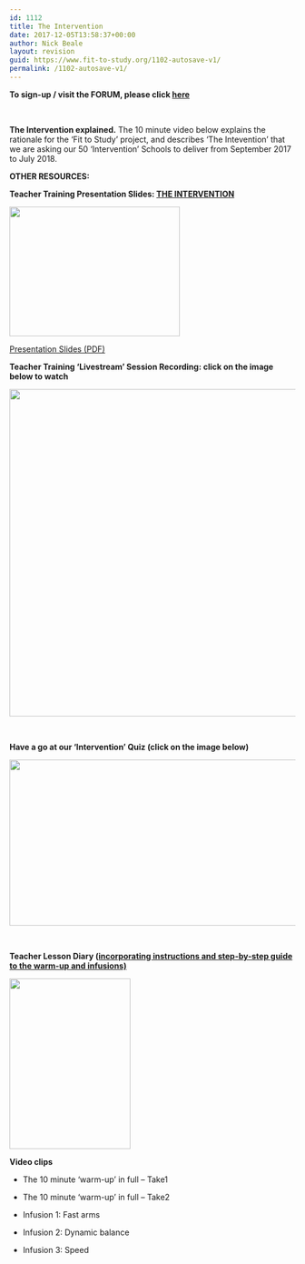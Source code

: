 ```yaml
---
id: 1112
title: The Intervention
date: 2017-12-05T13:58:37+00:00
author: Nick Beale
layout: revision
guid: https://www.fit-to-study.org/1102-autosave-v1/
permalink: /1102-autosave-v1/
---
```

**To sign-up / visit the FORUM, please click [here](https://www.fit-to-study.org/fit-study-intervention-forum/)**

&nbsp;

**The Intervention explained.** The 10 minute video below explains the rationale for the &#8216;Fit to Study&#8217; project, and describes &#8216;The Intevention&#8217; that we are asking our 50 &#8216;Intervention&#8217; Schools to deliver from September 2017 to July 2018.



**OTHER RESOURCES:**

**Teacher Training Presentation Slides: [THE INTERVENTION](https://www.fit-to-study.org/wp-content/uploads/2017/07/1_Main-Trial-Intervention-Presentation-_No-Movie-.pptx)**

[<img class="alignnone wp-image-1142 size-medium" src="https://i1.wp.com/www.fit-to-study.org/wp-content/uploads/2017/08/Presentation-Slides.jpg?resize=300%2C228&#038;ssl=1" alt="" width="300" height="228" srcset="https://i1.wp.com/www.fit-to-study.org/wp-content/uploads/2017/08/Presentation-Slides.jpg?resize=300%2C228&ssl=1 300w, https://i1.wp.com/www.fit-to-study.org/wp-content/uploads/2017/08/Presentation-Slides.jpg?resize=768%2C584&ssl=1 768w, https://i1.wp.com/www.fit-to-study.org/wp-content/uploads/2017/08/Presentation-Slides.jpg?resize=1024%2C778&ssl=1 1024w, https://i1.wp.com/www.fit-to-study.org/wp-content/uploads/2017/08/Presentation-Slides.jpg?w=1354&ssl=1 1354w" sizes="(max-width: 300px) 100vw, 300px" data-recalc-dims="1" />](https://www.fit-to-study.org/wp-content/uploads/2017/07/1_Main-Trial-Intervention-Presentation-_No-Movie-.pptx)

[Presentation Slides (PDF)](https://www.fit-to-study.org/wp-content/uploads/2017/08/1_Main-Trial-Intervention-Presentation-_No-Movie.pdf)

**Teacher Training &#8216;Livestream&#8217; Session Recording: click on the image below to watch**

[<img class="alignnone wp-image-1164 size-large" src="https://i1.wp.com/www.fit-to-study.org/wp-content/uploads/2017/09/LivestreamTraining.jpg?resize=1024%2C576&#038;ssl=1" alt="" width="1024" height="576" srcset="https://i1.wp.com/www.fit-to-study.org/wp-content/uploads/2017/09/LivestreamTraining.jpg?resize=1024%2C576&ssl=1 1024w, https://i1.wp.com/www.fit-to-study.org/wp-content/uploads/2017/09/LivestreamTraining.jpg?resize=300%2C169&ssl=1 300w, https://i1.wp.com/www.fit-to-study.org/wp-content/uploads/2017/09/LivestreamTraining.jpg?resize=768%2C432&ssl=1 768w" sizes="(max-width: 1000px) 100vw, 1000px" data-recalc-dims="1" />](https://lecturecapture.brookes.ac.uk/Mediasite/Play/ae2da336bb9c4c4b8eaf8aa83a2caacb1d)

&nbsp;

**Have a go at our &#8216;Intervention&#8217; Quiz (click on the image below)**

[<img class="alignnone wp-image-1188 size-full" src="https://i1.wp.com/www.fit-to-study.org/wp-content/uploads/2017/10/FtS-Quiz.jpg?resize=582%2C292&#038;ssl=1" alt="" width="582" height="292" srcset="https://i1.wp.com/www.fit-to-study.org/wp-content/uploads/2017/10/FtS-Quiz.jpg?w=582&ssl=1 582w, https://i1.wp.com/www.fit-to-study.org/wp-content/uploads/2017/10/FtS-Quiz.jpg?resize=300%2C151&ssl=1 300w" sizes="(max-width: 582px) 100vw, 582px" data-recalc-dims="1" />](https://goo.gl/forms/BwYHH971tVZG9NAQ2)

&nbsp;

**Teacher Lesson Diary ([incorporating instructions and step-by-step guide to the warm-up and infusions)](https://www.fit-to-study.org/wp-content/uploads/2017/08/FtS_Teacher_Lesson_Diary_A5_98pp.pdf)**

[<img class="alignnone wp-image-1139 size-medium" src="https://i2.wp.com/www.fit-to-study.org/wp-content/uploads/2017/08/Teacher-Lesson-Diary.jpg?resize=213%2C300&#038;ssl=1" alt="" width="213" height="300" srcset="https://i2.wp.com/www.fit-to-study.org/wp-content/uploads/2017/08/Teacher-Lesson-Diary.jpg?resize=213%2C300&ssl=1 213w, https://i2.wp.com/www.fit-to-study.org/wp-content/uploads/2017/08/Teacher-Lesson-Diary.jpg?w=571&ssl=1 571w" sizes="(max-width: 213px) 100vw, 213px" data-recalc-dims="1" />](https://www.fit-to-study.org/wp-content/uploads/2017/08/FtS_Teacher_Lesson_Diary_A5_98pp.pdf)

**Video clips**

  * The 10 minute &#8216;warm-up&#8217; in full &#8211; Take1



  * The 10 minute &#8216;warm-up&#8217; in full &#8211; Take2



  * Infusion 1: Fast arms



  * Infusion 2: Dynamic balance



  * Infusion 3: Speed